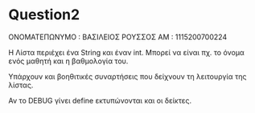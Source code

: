 # Question2 

ΟΝΟΜΑΤΕΠΩΝΥΜΟ : ΒΑΣΙΛΕΙΟΣ ΡΟΥΣΣΟΣ
ΑΜ : 1115200700224

Η Λίστα περιέχει ένα String και έναν int. Μπορεί να είναι πχ. το όνομα ενός μαθητή και η βαθμολογία του.

Υπάρχουν και βοηθιτικές συναρτήσεις που δείχνουν τη λειτουργία της λίστας.

Αν το DEBUG γίνει define εκτυπώνονται και οι δείκτες.